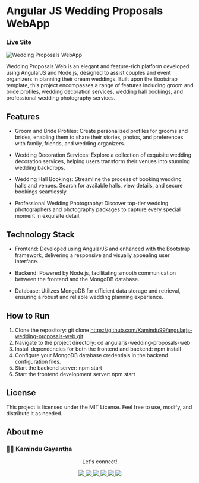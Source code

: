 # Angular JS Wedding Proposals WebApp

### [Live Site](https://jayamangalam.netlify.app/)

![Wedding Proposals WebApp](https://res.cloudinary.com/dmfljlyu1/image/upload/v1693411139/jaya_duwyql.jpg)

Wedding Proposals Web is an elegant and feature-rich platform developed using AngularJS and Node.js, designed to assist couples and event organizers in planning their dream weddings. Built upon the Bootstrap template, this project encompasses a range of features including groom and bride profiles, wedding decoration services, wedding hall bookings, and professional wedding photography services.

## Features
- Groom and Bride Profiles: Create personalized profiles for grooms and brides, enabling them to share their stories, photos, and preferences with family, friends, and wedding organizers.

- Wedding Decoration Services: Explore a collection of exquisite wedding decoration services, helping users transform their venues into stunning wedding backdrops.

- Wedding Hall Bookings: Streamline the process of booking wedding halls and venues. Search for available halls, view details, and secure bookings seamlessly.

- Professional Wedding Photography: Discover top-tier wedding photographers and photography packages to capture every special moment in exquisite detail.

## Technology Stack

- Frontend: Developed using AngularJS and enhanced with the Bootstrap framework, delivering a responsive and visually appealing user interface.

- Backend: Powered by Node.js, facilitating smooth communication between the frontend and the MongoDB database.

- Database: Utilizes MongoDB for efficient data storage and retrieval, ensuring a robust and reliable wedding planning experience.

## How to Run

1. Clone the repository: git clone https://github.com/Kamindu99/angularjs-wedding-proposals-web.git
2. Navigate to the project directory: cd angularjs-wedding-proposals-web
3. Install dependencies for both the frontend and backend: npm install
4. Configure your MongoDB database credentials in the backend configuration files.
5. Start the backend server: npm start
6. Start the frontend development server: npm start

## License

This project is licensed under the MIT License. Feel free to use, modify, and distribute it as needed.


## About me

### 👨‍💻 Kamindu Gayantha

   <div align="center">
<p align="center">Let's connect!</p>

<a href="https://lk.linkedin.com/in/kamindu-gayantha-4693661b5" target="blank">
    <img src="https://img.shields.io/badge/linkedin-%230077B5.svg?&style=for-the-badge&logo=linkedin&logoColor=white" />
</a>

<a href="https://medium.com/@kamidugayantha" target="blank">
    <img src="https://img.shields.io/badge/Medium-12100E?style=for-the-badge&logo=medium&logoColor=white" />
</a>

<a href="https://stackoverflow.com" target="blank">
    <img src="https://img.shields.io/badge/Stack_Overflow-FE7A16?style=for-the-badge&logo=stack-overflow&logoColor=white" />
</a>

<a href = "https://twitter.com/k_a_m_i_n_d_u_" target="blank">
    <img src="https://img.shields.io/badge/Twitter-1DA1F2?style=for-the-badge&logo=twitter&logoColor=white" />
</a>

<a href="https://www.facebook.com/people/Kamindu-Gayantha/pfbid0HiQ3VyBUHkvNnHN3Soc6tjJqmNhdNqopfatjNJQ53eHnCCZ5s7h95GLDDvKtUTZkl/" target="blank">
    <img src="https://img.shields.io/badge/Facebook-1877F2?style=for-the-badge&logo=facebook&logoColor=white" />
</a>

<a href="https://www.instagram.com/k_a_m_i_n_d_u_/" target="blank">
    <img src="https://img.shields.io/badge/Instagram-E4405F?style=for-the-badge&logo=instagram&logoColor=white" />
</a>

</div>

